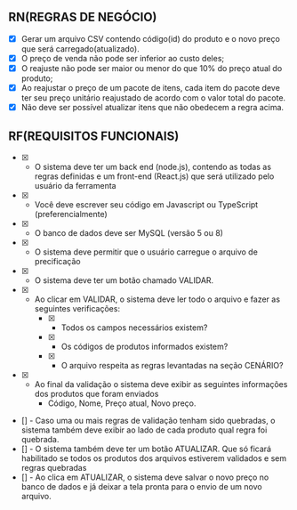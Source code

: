 ## RN(REGRAS DE NEGÓCIO)

- [x] Gerar um arquivo CSV contendo código(id) do produto e o novo preço que será carregado(atualizado).
- [x] O preço de venda não pode ser inferior ao custo deles;
- [x] O reajuste não pode ser maior ou menor do que 10% do preço atual do produto;
- [x] Ao reajustar o preço de um pacote de itens, cada item do pacote deve ter seu preço unitário reajustado de acordo com o valor total do pacote.
- [x] Não deve ser possível atualizar itens que não obedecem a regra acima.

## RF(REQUISITOS FUNCIONAIS)
- [x] - O sistema deve ter um back end (node.js), contendo as todas as regras definidas e um front-end (React.js) que será utilizado pelo usuário da ferramenta
- [x] - Você deve escrever seu código em Javascript ou TypeScript (preferencialmente)
- [x] - O banco de dados deve ser MySQL (versão 5 ou 8)
- [x] - O sistema deve permitir que o usuário carregue o arquivo de precificação
- [x] - O sistema deve ter um botão chamado VALIDAR.
- [x] - Ao clicar em VALIDAR, o sistema deve ler todo o arquivo e fazer as seguintes verificações:
	- [x] - Todos os campos necessários existem?
	- [x] - Os códigos de produtos informados existem?
	- [x] - O arquivo respeita as regras levantadas na seção CENÁRIO?
- [x] - Ao final da validação o sistema deve exibir as seguintes informações dos produtos que foram enviados
	- Código, Nome, Preço atual, Novo preço.
- [] - Caso uma ou mais regras de validação tenham sido quebradas, o sistema também deve exibir ao lado de cada produto qual regra foi quebrada.
- [] - O sistema também deve ter um botão ATUALIZAR. Que só ficará habilitado se todos os produtos dos arquivos estiverem validados e sem regras quebradas
- [] - Ao clica em ATUALIZAR, o sistema deve salvar o novo preço no banco de dados e já deixar a tela pronta para o envio de um novo arquivo.